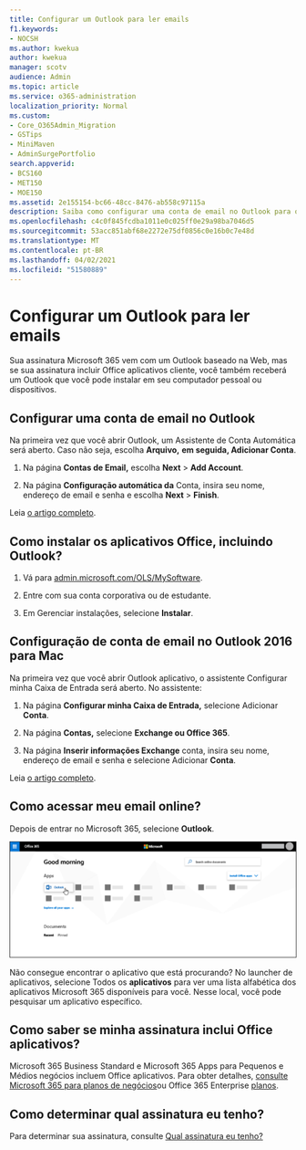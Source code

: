 ```yaml
---
title: Configurar um Outlook para ler emails
f1.keywords:
- NOCSH
ms.author: kwekua
author: kwekua
manager: scotv
audience: Admin
ms.topic: article
ms.service: o365-administration
localization_priority: Normal
ms.custom:
- Core_O365Admin_Migration
- GSTips
- MiniMaven
- AdminSurgePortfolio
search.appverid:
- BCS160
- MET150
- MOE150
ms.assetid: 2e155154-bc66-48cc-8476-ab558c97115a
description: Saiba como configurar uma conta de email no Outlook para o Windows e o Mac e sobre como instalar Office aplicativos e acessar emails online.
ms.openlocfilehash: c4c0f845fcdba1011e0c025ff0e29a98ba7046d5
ms.sourcegitcommit: 53acc851abf68e2272e75df0856c0e16b0c7e48d
ms.translationtype: MT
ms.contentlocale: pt-BR
ms.lasthandoff: 04/02/2021
ms.locfileid: "51580889"
---
```

# <a name="set-up-outlook-to-read-email"></a>Configurar um Outlook para ler emails

Sua assinatura Microsoft 365 vem com um Outlook baseado na Web, mas se sua assinatura incluir Office aplicativos cliente, você também receberá um Outlook que você pode instalar em seu computador pessoal ou dispositivos.
  
## <a name="set-up-an-email-account-in-outlook"></a>Configurar uma conta de email no Outlook

Na primeira vez que você abrir Outlook, um Assistente de Conta Automática será aberto. Caso não seja, escolha **Arquivo,** **em seguida, Adicionar Conta**.
  
1. Na página **Contas de Email,** escolha **Next** \> **Add Account**.
    
2. Na página **Configuração automática da** Conta, insira seu nome, endereço de email e senha e escolha **Next** \> **Finish**.
    
Leia [o artigo completo](https://support.microsoft.com/office/6e27792a-9267-4aa4-8bb6-c84ef146101b).
  
## <a name="how-do-i-install-the-office-apps-including-outlook"></a>Como instalar os aplicativos Office, incluindo Outlook?

1. Vá para [admin.microsoft.com/OLS/MySoftware](https://admin.microsoft.com/OLS/MySoftware.aspx).
    
2. Entre com sua conta corporativa ou de estudante.
    
3. Em Gerenciar instalações, selecione **Instalar**.
    
## <a name="set-up-an-email-account-in-outlook-2016-for-mac"></a>Configuração de conta de email no Outlook 2016 para Mac

Na primeira vez que você abrir Outlook aplicativo, o assistente Configurar minha Caixa de Entrada será aberto. No assistente: 
  
1. Na página **Configurar minha Caixa de Entrada,** selecione Adicionar **Conta**.
    
2. Na página **Contas,** selecione **Exchange ou Office 365**.
    
3. Na página **Inserir informações Exchange** conta, insira seu nome, endereço de email e senha e selecione Adicionar **Conta**.
    
Leia [o artigo completo](https://support.microsoft.com/office/6e27792a-9267-4aa4-8bb6-c84ef146101b#PickTab=Outlook_for_Mac). 
  
## <a name="how-do-i-access-my-mail-online"></a>Como acessar meu email online?

Depois de entrar no Microsoft 365, selecione **Outlook**.
  
![A Microsoft 365 página inicial com o aplicativo Outlook realçada](../../media/3ceee838-9d85-4af3-95a6-fbcee11036f4.png)
  
Não consegue encontrar o aplicativo que está procurando? No launcher de aplicativos, selecione Todos os **aplicativos** para ver uma lista alfabética dos aplicativos Microsoft 365 disponíveis para você. Nesse local, você pode pesquisar um aplicativo específico. 
  
## <a name="how-do-i-know-if-my-subscription-includes-office-apps"></a>Como saber se minha assinatura inclui Office aplicativos?

Microsoft 365 Business Standard e Microsoft 365 Apps para Pequenos e Médios negócios incluem Office aplicativos. Para obter detalhes, [consulte Microsoft 365 para planos de negócios](https://go.microsoft.com/fwlink/p/?LinkId=723731)ou Office 365 Enterprise [planos](https://go.microsoft.com/fwlink/p/?LinkId=800029).
  
## <a name="how-do-i-determine-what-subscription-i-have"></a>Como determinar qual assinatura eu tenho?

Para determinar sua assinatura, consulte [Qual assinatura eu tenho?](../admin-overview/what-subscription-do-i-have.md)
  

